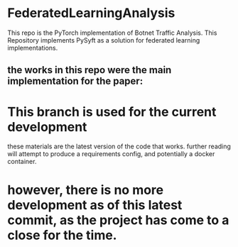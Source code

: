 # FederatedLearningAnalysis
This repo is the PyTorch implementation of Botnet Traffic Analysis. 
This Repository implements PySyft as a solution for federated learning implementations.  
## the works in this repo were the main implementation for the paper:

# This branch is used for the current development 
these materials are the latest version of the code that works. further reading will attempt to produce a requirements 
config, and potentially a docker container. 
# however, there is no more development as of this latest commit, as the project has come to a close for the time. 
